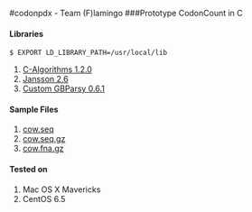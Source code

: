 #codonpdx - Team (F)lamingo
###Prototype CodonCount in C

#### Libraries

```
$ EXPORT LD_LIBRARY_PATH=/usr/local/lib
```

1. [C-Algorithms 1.2.0](http://c-algorithms.sourceforge.net)
2. [Jansson 2.6](http://www.digip.org/jansson/)
3. [Custom GBParsy 0.6.1](https://www.dropbox.com/s/m70iebm86svammx/gbfp-0.6.1.zip)

#### Sample Files

1. [cow.seq](https://www.dropbox.com/s/n67qz6k262ghxuz/cow.seq)
2. [cow.seq.gz](https://www.dropbox.com/s/vled9byvcxt7x88/cow.seq.gz)
3. [cow.fna.gz](https://www.dropbox.com/s/byiv2iwc6qxy0te/cow.fna.gz)

#### Tested on

1. Mac OS X Mavericks
2. CentOS 6.5


